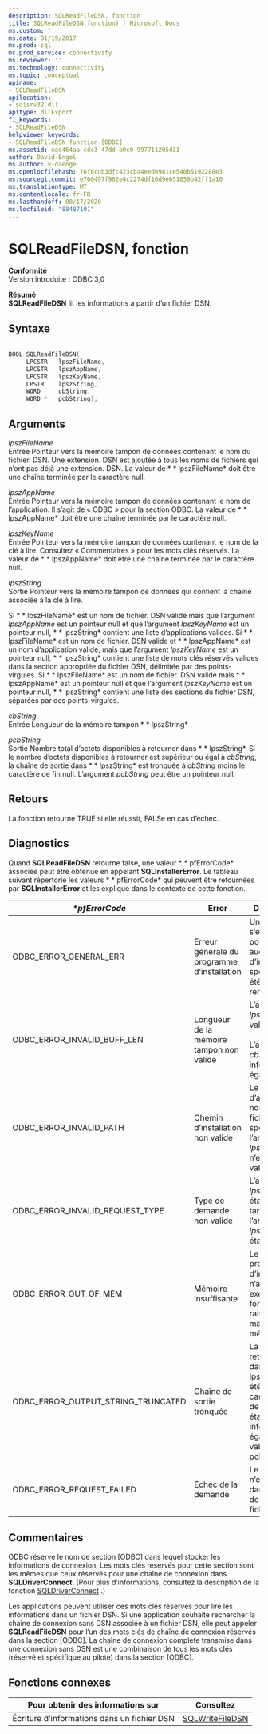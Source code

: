```yaml
---
description: SQLReadFileDSN, fonction
title: SQLReadFileDSN fonction) | Microsoft Docs
ms.custom: ''
ms.date: 01/19/2017
ms.prod: sql
ms.prod_service: connectivity
ms.reviewer: ''
ms.technology: connectivity
ms.topic: conceptual
apiname:
- SQLReadFileDSN
apilocation:
- sqlsrv32.dll
apitype: dllExport
f1_keywords:
- SQLReadFileDSN
helpviewer_keywords:
- SQLReadFileDSN function [ODBC]
ms.assetid: ead464aa-cdc3-47dd-a0c0-997711205d31
author: David-Engel
ms.author: v-daenge
ms.openlocfilehash: 76f6cdb3dfc423cba4eed6981ce540b5192288e3
ms.sourcegitcommit: e700497f962e4c2274df16d9e651059b42ff1a10
ms.translationtype: MT
ms.contentlocale: fr-FR
ms.lasthandoff: 08/17/2020
ms.locfileid: "88487101"
---
```

# <a name="sqlreadfiledsn-function"></a>SQLReadFileDSN, fonction
**Conformité**  
 Version introduite : ODBC 3,0  
  
 **Résumé**  
 **SQLReadFileDSN** lit les informations à partir d’un fichier DSN.  
  
## <a name="syntax"></a>Syntaxe  
  
```cpp  
  
BOOL SQLReadFileDSN(  
     LPCSTR   lpszFileName,  
     LPCSTR   lpszAppName,  
     LPCSTR   lpszKeyName,  
     LPSTR    lpszString,  
     WORD     cbString,  
     WORD *   pcbString);  
```  
  
## <a name="arguments"></a>Arguments  
 *lpszFileName*  
 Entrée Pointeur vers la mémoire tampon de données contenant le nom du fichier. DSN. Une extension. DSN est ajoutée à tous les noms de fichiers qui n’ont pas déjà une extension. DSN. La valeur de * \* lpszFileName* doit être une chaîne terminée par le caractère null.  
  
 *lpszAppName*  
 Entrée Pointeur vers la mémoire tampon de données contenant le nom de l’application. Il s’agit de « ODBC » pour la section ODBC. La valeur de * \* lpszAppName* doit être une chaîne terminée par le caractère null.  
  
 *lpszKeyName*  
 Entrée Pointeur vers la mémoire tampon de données contenant le nom de la clé à lire. Consultez « Commentaires » pour les mots clés réservés. La valeur de * \* lpszAppName* doit être une chaîne terminée par le caractère null.  
  
 *lpszString*  
 Sortie Pointeur vers la mémoire tampon de données qui contient la chaîne associée à la clé à lire.  
  
 Si * \* lpszFileName* est un nom de fichier. DSN valide mais que l’argument *lpszAppName* est un pointeur null et que l’argument *lpszKeyName* est un pointeur null, * \* lpszString* contient une liste d’applications valides. Si * \* lpszFileName* est un nom de fichier. DSN valide et * \* lpszAppName* est un nom d’application valide, mais que l’argument *lpszKeyName* est un pointeur null, * \* lpszString* contient une liste de mots clés réservés valides dans la section appropriée du fichier DSN, délimitée par des points-virgules. Si * \* lpszFileName* est un nom de fichier. DSN valide mais * \* lpszAppName* est un pointeur null et que l’argument *lpszKeyName* est un pointeur null, * \* lpszString* contient une liste des sections du fichier DSN, séparées par des points-virgules.  
  
 *cbString*  
 Entrée Longueur de la mémoire tampon * \* lpszString* .  
  
 *pcbString*  
 Sortie Nombre total d’octets disponibles à retourner dans * \* lpszString*. Si le nombre d’octets disponibles à retourner est supérieur ou égal à *cbString*, la chaîne de sortie dans * \* lpszString* est tronquée à *cbString* moins le caractère de fin null. L’argument *pcbString* peut être un pointeur null.  
  
## <a name="returns"></a>Retours  
 La fonction retourne TRUE si elle réussit, FALSe en cas d’échec.  
  
## <a name="diagnostics"></a>Diagnostics  
 Quand **SQLReadFileDSN** retourne false, une valeur * \* pfErrorCode* associée peut être obtenue en appelant **SQLInstallerError**. Le tableau suivant répertorie les valeurs * \* pfErrorCode* qui peuvent être retournées par **SQLInstallerError** et les explique dans le contexte de cette fonction.  
  
|*\*pfErrorCode*|Error|Description|  
|---------------------|-----------|-----------------|  
|ODBC_ERROR_GENERAL_ERR|Erreur générale du programme d’installation|Une erreur s’est produite pour laquelle aucune erreur d’installation spécifique n’a été rencontrée.|  
|ODBC_ERROR_INVALID_BUFF_LEN|Longueur de la mémoire tampon non valide|L’argument *lpszString* a la valeur null.<br /><br /> L’argument *cbString* est inférieur ou égal à 0.|  
|ODBC_ERROR_INVALID_PATH|Chemin d’installation non valide|Le chemin d’accès au nom de fichier spécifié dans l’argument *lpszFileName* n’est pas valide.|  
|ODBC_ERROR_INVALID_REQUEST_TYPE|Type de demande non valide|L’argument *lpszAppName* était null, tandis que l’argument *lpszKeyName* était valide.|  
|ODBC_ERROR_OUT_OF_MEM|Mémoire insuffisante|Le programme d’installation n’a pas pu exécuter la fonction en raison d’un manque de mémoire.|  
|ODBC_ERROR_OUTPUT_STRING_TRUNCATED|Chaîne de sortie tronquée|La chaîne retournée dans * \* lpszString* a été tronquée, car la valeur de *cbString* était inférieure ou égale à la valeur de * \* pcbString*.|  
|ODBC_ERROR_REQUEST_FAILED|Échec de la demande|Le mot clé n’existait pas dans le nom de source de fichier.|  
  
## <a name="comments"></a>Commentaires  
 ODBC réserve le nom de section [ODBC] dans lequel stocker les informations de connexion. Les mots clés réservés pour cette section sont les mêmes que ceux réservés pour une chaîne de connexion dans **SQLDriverConnect**. (Pour plus d’informations, consultez la description de la fonction [SQLDriverConnect](../../../odbc/reference/syntax/sqldriverconnect-function.md) .)  
  
 Les applications peuvent utiliser ces mots clés réservés pour lire les informations dans un fichier DSN. Si une application souhaite rechercher la chaîne de connexion sans DSN associée à un fichier DSN, elle peut appeler **SQLReadFileDSN** pour l’un des mots clés de chaîne de connexion réservés dans la section [ODBC]. La chaîne de connexion complète transmise dans une connexion sans DSN est une combinaison de tous les mots clés (réservé et spécifique au pilote) dans la section [ODBC].  
  
## <a name="related-functions"></a>Fonctions connexes  
  
|Pour obtenir des informations sur|Consultez|  
|---------------------------|---------|  
|Écriture d’informations dans un fichier DSN|[SQLWriteFileDSN](../../../odbc/reference/syntax/sqlwritefiledsn-function.md)|
